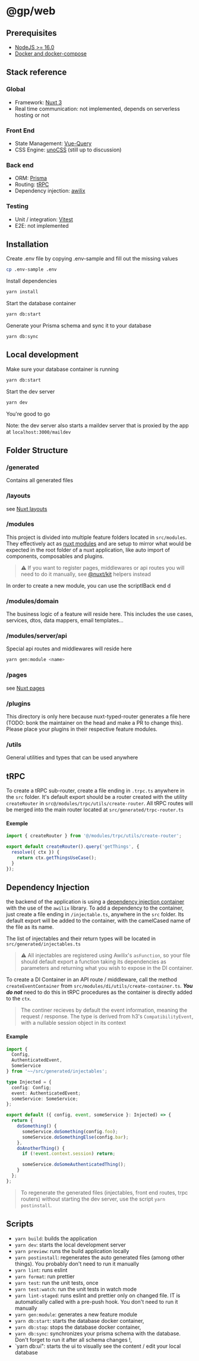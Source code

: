 # @gp/web

## Prerequisites

- [NodeJS >= 16.0](https://nodejs.org/en/)
- [Docker and docker-compose](https://docs.docker.com/get-docker/)

## Stack reference

### Global

- Framework: [Nuxt 3](https://v3.nuxtjs.org/)
- Real time communication: not implemented, depends on serverless hosting or not

### Front End

- State Management: [Vue-Query](https://tanstack.com/query/v4/docs/adapters/vue-query)
- CSS Engine: [unoCSS](https://github.com/unocss/unocss) (still up to discussion)

### Back end

- ORM: [Prisma](https://www.prisma.io/docs/)
- Routing: [tRPC](https://trpc.io/)
- Dependency injection: [awilix](https://github.com/jeffijoe/awilix)

### Testing

- Unit / integration: [Vitest](https://vitest.dev/)
- E2E: not implemented

## Installation

Create .env file by copying .env-sample and fill out the missing values

```bash
cp .env-sample .env
```

Install dependencies

```bash
yarn install
```

Start the database container

```bash
yarn db:start
```

Generate your Prisma schema and sync it to your database

```
yarn db:sync
```

## Local development

Make sure your database container is running

```bash
yarn db:start
```

Start the dev server

```bash
yarn dev
```

You're good to go

Note: the dev server also starts a maildev server that is proxied by the app at `localhost:3000/maildev`

## Folder Structure

### /generated

Contains all generated files

### /layouts

see [Nuxt layouts](https://v3.nuxtjs.org/getting-started/views#layouts)

### /modules

This project is divided into multiple feature folders located in `src/modules`. They effectively act as [nuxt modules](https://v3.nuxtjs.org/guide/concepts/modules) and are setup to mirror what would be expected in the root folder of a nuxt application, like auto import of components, composables and plugins.

> ⚠️ If you want to register pages, middlewares or api routes you will need to do it manually, see [@nuxt/kit](https://v3.nuxtjs.org/guide/going-further/kit#nuxt-kit) helpers instead

In order to create a new module, you can use the scriptIBack end d

### /modules/domain

The business logic of a feature will reside here. This includes the use cases, services, dtos, data mappers, email templates...

### /modules/server/api

Special api routes and middlewares will reside here

```bash
yarn gen:module <name>
```

### /pages

see [Nuxt pages](https://v3.nuxtjs.org/getting-started/views#pages)

### /plugins

This directory is only here because nuxt-typed-router generates a file here (TODO: bonk the maintainer on the head and make a PR to change this). Please place your plugins in their respective feature modules.

### /utils

General utilities and types that can be used anywhere

## tRPC

To create a tRPC sub-router, create a file ending in `.trpc.ts` anywhere in the `src` folder. It's default export should be a router created with the utility `createRouter` in `src@/modules/trpc/utils/create-router`. All tRPC routes will be merged into the main router located at `src/generated/trpc-router.ts`

#### Exemple

```ts
import { createRouter } from '@/modules/trpc/utils/create-router';

export default createRouter().query('getThings', {
  resolve({ ctx }) {
    return ctx.getThingsUseCase();
  }
});
```

## Dependency Injection

the backend of the application is using a [dependency injection container](https://stackoverflow.com/questions/50718586/what-is-a-di-container) with the use of the `awilix` library. To add a dependency to the container, just create a file ending in `/injectable.ts`, anywhere in the `src` folder. Its default export will be added to the container, with the camelCased name of the file as its name.

The list of injectables and their return types will be located in `src/generated/injectables.ts`

> ⚠️ All injectables are registered using Awilix's `asFunction`, so your file should default export a function taking its dependencies as parameters and returning what you wish to expose in the DI container.

To create a DI Container in an API route / middleware, call the method `createEventContainer` from `src/modules/di/utils/create-container.ts`. **_You do not_** need to do this in tRPC procedures as the container is directly added to the `ctx`.

> The continer recieves by default the event information, meaning the request / response. The type is derived from h3's `CompatibilityEvent`, with a nullable session object in its context

#### Example

```ts
import {
  Config,
  AuthenticatedEvent,
  SomeService
} from '~~/src/generated/injectables';

type Injected = {
  config: Config;
  event: AuthenticatedEvent;
  someService: SomeService;
};

export default ({ config, event, someService }: Injected) => {
  return {
    doSomething() {
      someService.doSomething(config.foo);
      someService.doSomethingElse(config.bar);
    },
    doAnotherThing() {
      if (!event.context.session) return;

      someService.doSomeAuthenticatedThing();
    }
  };
};
```

> To regenerate the generated files (injectables, front end routes, trpc routers) without starting the dev server, use the script `yarn postinstall`.

## Scripts

- `yarn build`: builds the application
- `yarn dev`: starts the local development server
- `yarn preview`: runs the build application locally
- `yarn postinstall`: regenerates the auto generated files (among other things). You probably don't need to run it manually
- `yarn lint`: runs eslint
- `yarn format`: run prettier
- `yarn test`: run the unit tests, once
- `yarn test:watch`: run the unit tests in watch mode
- `yarn lint-staged`: runs eslint and prettier only on changed file. IT is automatically called with a pre-push hook. You don't need to run it manually
- `yarn gen:module`: generates a new feature module
- `yarn db:start`: starts the database docker container,
- `yarn db:stop`: stops the database docker container,
- `yarn db:sync`: synchronizes your prisma schema with the database. Don't forget to run it after all schema changes !,
- `yarn db:ui": starts the ui to visually see the content / edit your local database
